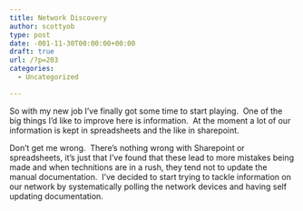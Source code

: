 ```yaml
---
title: Network Discovery
author: scottyob
type: post
date: -001-11-30T00:00:00+00:00
draft: true
url: /?p=203
categories:
  - Uncategorized

---
```

So with my new job I&#8217;ve finally got some time to start playing.  One of the big things I&#8217;d like to improve here is information.  At the moment a lot of our information is kept in spreadsheets and the like in sharepoint.

Don&#8217;t get me wrong.  There&#8217;s nothing wrong with Sharepoint or spreadsheets, it&#8217;s just that I&#8217;ve found that these lead to more mistakes being made and when technitions are in a rush, they tend not to update the manual documentation.  I&#8217;ve decided to start trying to tackle information on our network by systematically polling the network devices and having self updating documentation.
